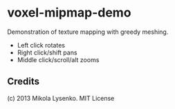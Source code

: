 voxel-mipmap-demo
=================
Demonstration of texture mapping with greedy meshing.

* Left click rotates
* Right click/shift pans
* Middle click/scroll/alt zooms

## Credits
(c) 2013 Mikola Lysenko. MIT License
